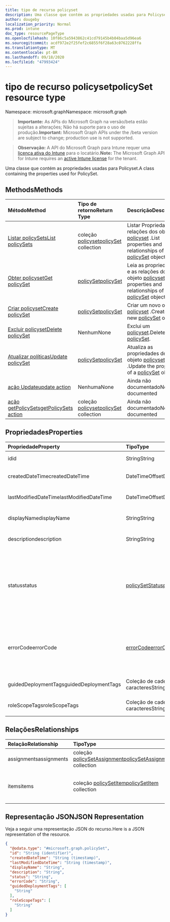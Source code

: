 ```yaml
---
title: tipo de recurso policyset
description: Uma classe que contém as propriedades usadas para Policyset.
author: dougeby
localization_priority: Normal
ms.prod: intune
doc_type: resourcePageType
ms.openlocfilehash: 10f86c5a5943862c41cd79145b4b04baa5d96ea6
ms.sourcegitcommit: acdf972e2f25fef2c6855f6f28a63c0762228ffa
ms.translationtype: MT
ms.contentlocale: pt-BR
ms.lasthandoff: 09/18/2020
ms.locfileid: "47993424"
---
```

# <a name="policyset-resource-type"></a><span data-ttu-id="5b230-103">tipo de recurso policyset</span><span class="sxs-lookup"><span data-stu-id="5b230-103">policySet resource type</span></span>

<span data-ttu-id="5b230-104">Namespace: microsoft.graph</span><span class="sxs-lookup"><span data-stu-id="5b230-104">Namespace: microsoft.graph</span></span>

> <span data-ttu-id="5b230-105">**Importante:** As APIs do Microsoft Graph na versão/beta estão sujeitas a alterações; Não há suporte para o uso de produção.</span><span class="sxs-lookup"><span data-stu-id="5b230-105">**Important:** Microsoft Graph APIs under the /beta version are subject to change; production use is not supported.</span></span>

> <span data-ttu-id="5b230-106">**Observação:** A API do Microsoft Graph para Intune requer uma [licença ativa do Intune](https://go.microsoft.com/fwlink/?linkid=839381) para o locatário.</span><span class="sxs-lookup"><span data-stu-id="5b230-106">**Note:** The Microsoft Graph API for Intune requires an [active Intune license](https://go.microsoft.com/fwlink/?linkid=839381) for the tenant.</span></span>

<span data-ttu-id="5b230-107">Uma classe que contém as propriedades usadas para Policyset.</span><span class="sxs-lookup"><span data-stu-id="5b230-107">A class containing the properties used for PolicySet.</span></span>

## <a name="methods"></a><span data-ttu-id="5b230-108">Methods</span><span class="sxs-lookup"><span data-stu-id="5b230-108">Methods</span></span>
|<span data-ttu-id="5b230-109">Método</span><span class="sxs-lookup"><span data-stu-id="5b230-109">Method</span></span>|<span data-ttu-id="5b230-110">Tipo de retorno</span><span class="sxs-lookup"><span data-stu-id="5b230-110">Return Type</span></span>|<span data-ttu-id="5b230-111">Descrição</span><span class="sxs-lookup"><span data-stu-id="5b230-111">Description</span></span>|
|:---|:---|:---|
|[<span data-ttu-id="5b230-112">Listar policySets</span><span class="sxs-lookup"><span data-stu-id="5b230-112">List policySets</span></span>](../api/intune-policyset-policyset-list.md)|<span data-ttu-id="5b230-113">coleção [policyset](../resources/intune-policyset-policyset.md)</span><span class="sxs-lookup"><span data-stu-id="5b230-113">[policySet](../resources/intune-policyset-policyset.md) collection</span></span>|<span data-ttu-id="5b230-114">Listar Propriedades e relações dos objetos [policyset](../resources/intune-policyset-policyset.md) .</span><span class="sxs-lookup"><span data-stu-id="5b230-114">List properties and relationships of the [policySet](../resources/intune-policyset-policyset.md) objects.</span></span>|
|[<span data-ttu-id="5b230-115">Obter policyset</span><span class="sxs-lookup"><span data-stu-id="5b230-115">Get policySet</span></span>](../api/intune-policyset-policyset-get.md)|[<span data-ttu-id="5b230-116">policySet</span><span class="sxs-lookup"><span data-stu-id="5b230-116">policySet</span></span>](../resources/intune-policyset-policyset.md)|<span data-ttu-id="5b230-117">Leia as propriedades e as relações do objeto [policyset](../resources/intune-policyset-policyset.md) .</span><span class="sxs-lookup"><span data-stu-id="5b230-117">Read properties and relationships of the [policySet](../resources/intune-policyset-policyset.md) object.</span></span>|
|[<span data-ttu-id="5b230-118">Criar policyset</span><span class="sxs-lookup"><span data-stu-id="5b230-118">Create policySet</span></span>](../api/intune-policyset-policyset-create.md)|[<span data-ttu-id="5b230-119">policySet</span><span class="sxs-lookup"><span data-stu-id="5b230-119">policySet</span></span>](../resources/intune-policyset-policyset.md)|<span data-ttu-id="5b230-120">Criar um novo objeto [policyset](../resources/intune-policyset-policyset.md) .</span><span class="sxs-lookup"><span data-stu-id="5b230-120">Create a new [policySet](../resources/intune-policyset-policyset.md) object.</span></span>|
|[<span data-ttu-id="5b230-121">Excluir policyset</span><span class="sxs-lookup"><span data-stu-id="5b230-121">Delete policySet</span></span>](../api/intune-policyset-policyset-delete.md)|<span data-ttu-id="5b230-122">Nenhum</span><span class="sxs-lookup"><span data-stu-id="5b230-122">None</span></span>|<span data-ttu-id="5b230-123">Exclui um [policyset](../resources/intune-policyset-policyset.md).</span><span class="sxs-lookup"><span data-stu-id="5b230-123">Deletes a [policySet](../resources/intune-policyset-policyset.md).</span></span>|
|[<span data-ttu-id="5b230-124">Atualizar políticas</span><span class="sxs-lookup"><span data-stu-id="5b230-124">Update policySet</span></span>](../api/intune-policyset-policyset-update.md)|[<span data-ttu-id="5b230-125">policySet</span><span class="sxs-lookup"><span data-stu-id="5b230-125">policySet</span></span>](../resources/intune-policyset-policyset.md)|<span data-ttu-id="5b230-126">Atualiza as propriedades de um objeto [policyset](../resources/intune-policyset-policyset.md) .</span><span class="sxs-lookup"><span data-stu-id="5b230-126">Update the properties of a [policySet](../resources/intune-policyset-policyset.md) object.</span></span>|
|[<span data-ttu-id="5b230-127">ação Update</span><span class="sxs-lookup"><span data-stu-id="5b230-127">update action</span></span>](../api/intune-policyset-policyset-update.md)|<span data-ttu-id="5b230-128">Nenhuma</span><span class="sxs-lookup"><span data-stu-id="5b230-128">None</span></span>|<span data-ttu-id="5b230-129">Ainda não documentado</span><span class="sxs-lookup"><span data-stu-id="5b230-129">Not yet documented</span></span>|
|[<span data-ttu-id="5b230-130">ação getPolicySets</span><span class="sxs-lookup"><span data-stu-id="5b230-130">getPolicySets action</span></span>](../api/intune-policyset-policyset-getpolicysets.md)|<span data-ttu-id="5b230-131">coleção [policyset](../resources/intune-policyset-policyset.md)</span><span class="sxs-lookup"><span data-stu-id="5b230-131">[policySet](../resources/intune-policyset-policyset.md) collection</span></span>|<span data-ttu-id="5b230-132">Ainda não documentado</span><span class="sxs-lookup"><span data-stu-id="5b230-132">Not yet documented</span></span>|

## <a name="properties"></a><span data-ttu-id="5b230-133">Propriedades</span><span class="sxs-lookup"><span data-stu-id="5b230-133">Properties</span></span>
|<span data-ttu-id="5b230-134">Propriedade</span><span class="sxs-lookup"><span data-stu-id="5b230-134">Property</span></span>|<span data-ttu-id="5b230-135">Tipo</span><span class="sxs-lookup"><span data-stu-id="5b230-135">Type</span></span>|<span data-ttu-id="5b230-136">Descrição</span><span class="sxs-lookup"><span data-stu-id="5b230-136">Description</span></span>|
|:---|:---|:---|
|<span data-ttu-id="5b230-137">id</span><span class="sxs-lookup"><span data-stu-id="5b230-137">id</span></span>|<span data-ttu-id="5b230-138">String</span><span class="sxs-lookup"><span data-stu-id="5b230-138">String</span></span>|<span data-ttu-id="5b230-139">Chave do Policyset.</span><span class="sxs-lookup"><span data-stu-id="5b230-139">Key of the PolicySet.</span></span>|
|<span data-ttu-id="5b230-140">createdDateTime</span><span class="sxs-lookup"><span data-stu-id="5b230-140">createdDateTime</span></span>|<span data-ttu-id="5b230-141">DateTimeOffset</span><span class="sxs-lookup"><span data-stu-id="5b230-141">DateTimeOffset</span></span>|<span data-ttu-id="5b230-142">Hora de criação do Policyset.</span><span class="sxs-lookup"><span data-stu-id="5b230-142">Creation time of the PolicySet.</span></span>|
|<span data-ttu-id="5b230-143">lastModifiedDateTime</span><span class="sxs-lookup"><span data-stu-id="5b230-143">lastModifiedDateTime</span></span>|<span data-ttu-id="5b230-144">DateTimeOffset</span><span class="sxs-lookup"><span data-stu-id="5b230-144">DateTimeOffset</span></span>|<span data-ttu-id="5b230-145">Hora da última modificação do Policyset.</span><span class="sxs-lookup"><span data-stu-id="5b230-145">Last modified time of the PolicySet.</span></span>|
|<span data-ttu-id="5b230-146">displayName</span><span class="sxs-lookup"><span data-stu-id="5b230-146">displayName</span></span>|<span data-ttu-id="5b230-147">String</span><span class="sxs-lookup"><span data-stu-id="5b230-147">String</span></span>|<span data-ttu-id="5b230-148">DisplayName do Policyset.</span><span class="sxs-lookup"><span data-stu-id="5b230-148">DisplayName of the PolicySet.</span></span>|
|<span data-ttu-id="5b230-149">description</span><span class="sxs-lookup"><span data-stu-id="5b230-149">description</span></span>|<span data-ttu-id="5b230-150">String</span><span class="sxs-lookup"><span data-stu-id="5b230-150">String</span></span>|<span data-ttu-id="5b230-151">Descrição do Policyset.</span><span class="sxs-lookup"><span data-stu-id="5b230-151">Description of the PolicySet.</span></span>|
|<span data-ttu-id="5b230-152">status</span><span class="sxs-lookup"><span data-stu-id="5b230-152">status</span></span>|[<span data-ttu-id="5b230-153">policySetStatus</span><span class="sxs-lookup"><span data-stu-id="5b230-153">policySetStatus</span></span>](../resources/intune-policyset-policysetstatus.md)|<span data-ttu-id="5b230-154">Status de validação/atribuição do Policyset.</span><span class="sxs-lookup"><span data-stu-id="5b230-154">Validation/assignment status of the PolicySet.</span></span> <span data-ttu-id="5b230-155">Os valores possíveis são: `unknown`, `validating`, `partialSuccess`, `success`, `error`, `notAssigned`.</span><span class="sxs-lookup"><span data-stu-id="5b230-155">Possible values are: `unknown`, `validating`, `partialSuccess`, `success`, `error`, `notAssigned`.</span></span>|
|<span data-ttu-id="5b230-156">errorCode</span><span class="sxs-lookup"><span data-stu-id="5b230-156">errorCode</span></span>|[<span data-ttu-id="5b230-157">errorCode</span><span class="sxs-lookup"><span data-stu-id="5b230-157">errorCode</span></span>](../resources/intune-policyset-errorcode.md)|<span data-ttu-id="5b230-158">Código de erro, caso algum tenha ocorrido.</span><span class="sxs-lookup"><span data-stu-id="5b230-158">Error code if any occured.</span></span> <span data-ttu-id="5b230-159">Os valores possíveis são: `noError`, `unauthorized`, `notFound`, `deleted`.</span><span class="sxs-lookup"><span data-stu-id="5b230-159">Possible values are: `noError`, `unauthorized`, `notFound`, `deleted`.</span></span>|
|<span data-ttu-id="5b230-160">guidedDeploymentTags</span><span class="sxs-lookup"><span data-stu-id="5b230-160">guidedDeploymentTags</span></span>|<span data-ttu-id="5b230-161">Coleção de cadeias de caracteres</span><span class="sxs-lookup"><span data-stu-id="5b230-161">String collection</span></span>|<span data-ttu-id="5b230-162">Marcas da implantação dirigida</span><span class="sxs-lookup"><span data-stu-id="5b230-162">Tags of the guided deployment</span></span>|
|<span data-ttu-id="5b230-163">roleScopeTags</span><span class="sxs-lookup"><span data-stu-id="5b230-163">roleScopeTags</span></span>|<span data-ttu-id="5b230-164">Coleção de cadeias de caracteres</span><span class="sxs-lookup"><span data-stu-id="5b230-164">String collection</span></span>|<span data-ttu-id="5b230-165">RoleScopeTags do Policyset</span><span class="sxs-lookup"><span data-stu-id="5b230-165">RoleScopeTags of the PolicySet</span></span>|

## <a name="relationships"></a><span data-ttu-id="5b230-166">Relações</span><span class="sxs-lookup"><span data-stu-id="5b230-166">Relationships</span></span>
|<span data-ttu-id="5b230-167">Relação</span><span class="sxs-lookup"><span data-stu-id="5b230-167">Relationship</span></span>|<span data-ttu-id="5b230-168">Tipo</span><span class="sxs-lookup"><span data-stu-id="5b230-168">Type</span></span>|<span data-ttu-id="5b230-169">Descrição</span><span class="sxs-lookup"><span data-stu-id="5b230-169">Description</span></span>|
|:---|:---|:---|
|<span data-ttu-id="5b230-170">assignments</span><span class="sxs-lookup"><span data-stu-id="5b230-170">assignments</span></span>|<span data-ttu-id="5b230-171">coleção [policySetAssignment](../resources/intune-policyset-policysetassignment.md)</span><span class="sxs-lookup"><span data-stu-id="5b230-171">[policySetAssignment](../resources/intune-policyset-policysetassignment.md) collection</span></span>|<span data-ttu-id="5b230-172">Atribuições de Policyset.</span><span class="sxs-lookup"><span data-stu-id="5b230-172">Assignments of the PolicySet.</span></span>|
|<span data-ttu-id="5b230-173">items</span><span class="sxs-lookup"><span data-stu-id="5b230-173">items</span></span>|<span data-ttu-id="5b230-174">coleção [policySetItem](../resources/intune-policyset-policysetitem.md)</span><span class="sxs-lookup"><span data-stu-id="5b230-174">[policySetItem](../resources/intune-policyset-policysetitem.md) collection</span></span>|<span data-ttu-id="5b230-175">Itens do Policyset com contagem máxima de 100.</span><span class="sxs-lookup"><span data-stu-id="5b230-175">Items of the PolicySet with maximum count 100.</span></span>|

## <a name="json-representation"></a><span data-ttu-id="5b230-176">Representação JSON</span><span class="sxs-lookup"><span data-stu-id="5b230-176">JSON Representation</span></span>
<span data-ttu-id="5b230-177">Veja a seguir uma representação JSON do recurso.</span><span class="sxs-lookup"><span data-stu-id="5b230-177">Here is a JSON representation of the resource.</span></span>
<!-- {
  "blockType": "resource",
  "keyProperty": "id",
  "@odata.type": "microsoft.graph.policySet"
}
-->
``` json
{
  "@odata.type": "#microsoft.graph.policySet",
  "id": "String (identifier)",
  "createdDateTime": "String (timestamp)",
  "lastModifiedDateTime": "String (timestamp)",
  "displayName": "String",
  "description": "String",
  "status": "String",
  "errorCode": "String",
  "guidedDeploymentTags": [
    "String"
  ],
  "roleScopeTags": [
    "String"
  ]
}
```






